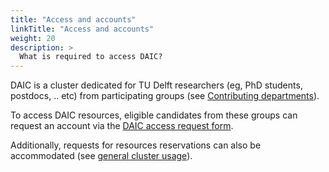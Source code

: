 ```yaml
---
title: "Access and accounts"
linkTitle: "Access and accounts"
weight: 20
description: >
  What is required to access DAIC?
---
```




DAIC is a cluster dedicated for TU Delft researchers (eg, PhD students, postdocs, .. etc) from participating groups (see [Contributing departments](/docs/introduction/contributors)). 

To access DAIC resources, eligible candidates from these groups can request an account via the [DAIC access request form](https://forms.office.com/e/tSAckyHevL). 

Additionally, requests for resources reservations can also be accommodated (see [general cluster usage](/docs/introduction/policies/user-agreement#general-cluster-usage)). 
